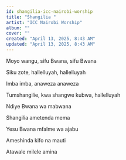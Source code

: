 ```yaml
---
id: shangilia-icc-nairobi-worship
title: "Shangilia "
artist: "ICC Nairobi Worship"
album: ""
cover: ""
created: "April 13, 2025, 8:43 AM"
updated: "April 13, 2025, 8:43 AM"
---
```


Moyo wangu, sifu Bwana, sifu Bwana

Siku zote, hallelluyah, hallelluyah

Imba imba, anaweza anaweza

Tumshangilie, kwa shangwe kubwa, hallelluyah


Ndiye Bwana wa mabwana


Shangilia ametenda mema

Yesu Bwana mfalme wa ajabu

Ameshinda kifo na mauti

Atawale milele amina
